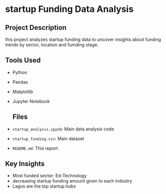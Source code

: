 # startup Funding Data Analysis

## Project Description
this project analyzes startup funding data to uncover insights about funding trends by sector, location and fumding stage.

## Tools Used
- Python
- Pandas
- Matplotlib
- Jupyter Notebook

  ## Files
 - `startup_analysis.ipynb`: Main data analysis code
 - `startup_funding.csv`: Main dataset
 - `README.md`: This report

  ## Key Insights
  - Most funded sector: Ed-Technology
  - decreasing startup funding amount given to each industry
  - Lagos are the top startup hubs  
